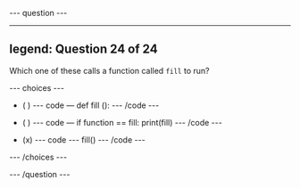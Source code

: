 --- question ---

---
legend: Question 24 of 24
---

Which one of these calls a function called `fill` to run?

--- choices ---

- ( ) 
--- code —
def fill ():
--- /code ---

- ( ) 
--- code —
if function == fill:
  print(fill)
--- /code ---

- (x) 
--- code ---
fill()
--- /code ---

--- /choices ---

--- /question ---
